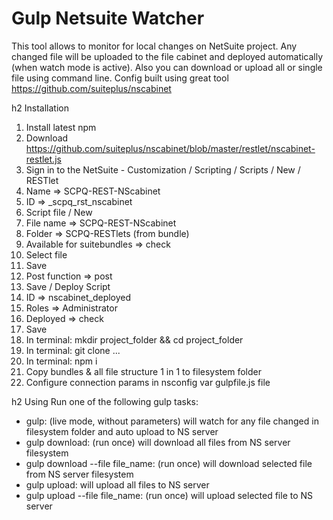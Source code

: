 # Gulp Netsuite Watcher
This tool allows to monitor for local changes on NetSuite project. Any changed file will be uploaded to the file cabinet and deployed automatically (when watch mode is active). Also you can download or upload all or single file using command line.
Config built using great tool https://github.com/suiteplus/nscabinet

h2 Installation
1) Install latest npm
2) Download https://github.com/suiteplus/nscabinet/blob/master/restlet/nscabinet-restlet.js
3) Sign in to the NetSuite - Customization / Scripting / Scripts / New / RESTlet
4) Name => SCPQ-REST-NScabinet
5) ID => _scpq_rst_nscabinet
6) Script file / New 
7) File name => SCPQ-REST-NScabinet
8) Folder => SCPQ-RESTlets (from bundle)
9) Available for suitebundles => check 
10) Select file 
11) Save
12) Post function => post
13) Save / Deploy Script
14) ID => nscabinet_deployed
15) Roles => Administrator
16) Deployed => check
17) Save
18) In terminal: mkdir project_folder && cd project_folder
19) In terminal: git clone ...
20) In terminal: npm i
21) Copy bundles & all file structure 1 in 1 to filesystem folder
22) Configure connection params in nsconfig var gulpfile.js file

h2 Using
Run one of the following gulp tasks:
* gulp: (live mode, without parameters) will watch for any file changed in filesystem folder and auto upload to NS server
* gulp download: (run once) will download all files from NS server filesystem
* gulp download --file file_name: (run once) will download selected file from NS server filesystem
* gulp upload: will upload all files to NS server
* gulp upload --file file_name: (run once) will upload selected file to NS server